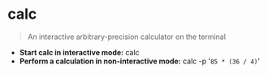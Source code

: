 # calc
> An interactive arbitrary-precision calculator on the terminal
- **Start calc in interactive mode:**
calc
- **Perform a calculation in non-interactive mode:**
calc -p '`85 * (36 / 4)`'
